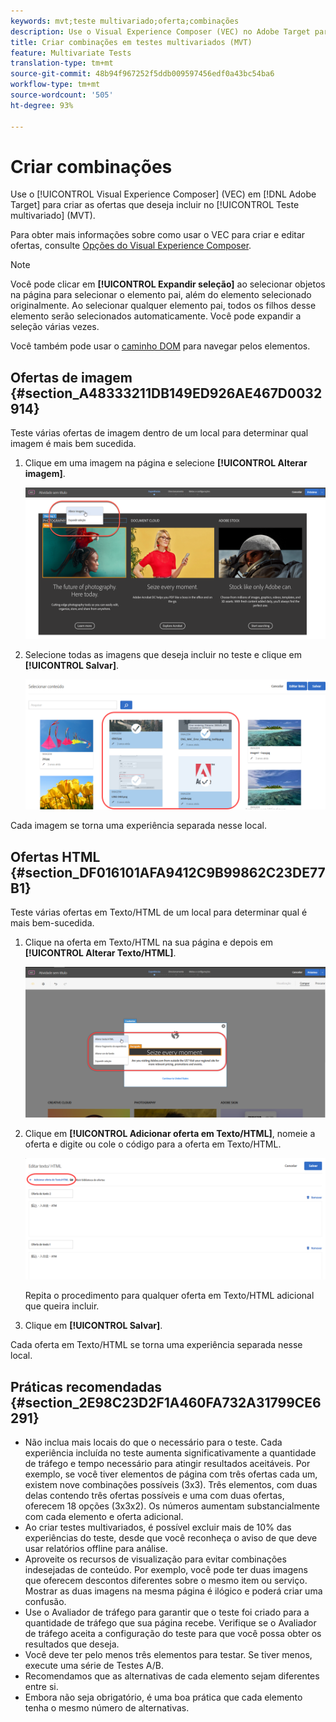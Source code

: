 ```yaml
---
keywords: mvt;teste multivariado;oferta;combinações
description: Use o Visual Experience Composer (VEC) no Adobe Target para criar as ofertas que você deseja incluir em seu Teste multivariado (MVT).
title: Criar combinações em testes multivariados (MVT)
feature: Multivariate Tests
translation-type: tm+mt
source-git-commit: 48b94f967252f5ddb009597456edf0a43bc54ba6
workflow-type: tm+mt
source-wordcount: '505'
ht-degree: 93%

---
```



# Criar combinações

Use o [!UICONTROL Visual Experience Composer] (VEC) em [!DNL Adobe Target] para criar as ofertas que deseja incluir no [!UICONTROL Teste multivariado] (MVT).

Para obter mais informações sobre como usar o VEC para criar e editar ofertas, consulte [Opções do Visual Experience Composer](/help/c-experiences/c-visual-experience-composer/viztarget-options.md).

>[!NOTE]
>
>Você pode clicar em **[!UICONTROL Expandir seleção]** ao selecionar objetos na página para selecionar o elemento pai, além do elemento selecionado originalmente. Ao selecionar qualquer elemento pai, todos os filhos desse elemento serão selecionados automaticamente. Você pode expandir a seleção várias vezes.
>
>Você também pode usar o [caminho DOM](/help/c-experiences/c-visual-experience-composer/viztarget-options.md#dom-path) para navegar pelos elementos.

## Ofertas de imagem   {#section_A48333211DB149ED926AE467D0032914}

Teste várias ofertas de imagem dentro de um local para determinar qual imagem é mais bem sucedida.

1. Clique em uma imagem na página e selecione **[!UICONTROL Alterar imagem]**.

   ![Opção Alterar imagem](/help/c-activities/c-multivariate-testing/t-create-multivariate-test/assets/changeimage.png)

1. Selecione todas as imagens que deseja incluir no teste e clique em **[!UICONTROL Salvar]**.

   ![Caixa de diálogo Selecionar conteúdo usada para adicionar imagens](/help/c-activities/c-multivariate-testing/t-create-multivariate-test/assets/addimage.png)

Cada imagem se torna uma experiência separada nesse local.

## Ofertas HTML   {#section_DF016101AFA9412C9B99862C23DE77B1}

Teste várias ofertas em Texto/HTML de um local para determinar qual é mais bem-sucedida.

1. Clique na oferta em Texto/HTML na sua página e depois em **[!UICONTROL Alterar Texto/HTML]**.

   ![Alterar texto/HTML](/help/c-activities/c-multivariate-testing/t-create-multivariate-test/assets/changehtml.png)

1. Clique em **[!UICONTROL Adicionar oferta em Texto/HTML]**, nomeie a oferta e digite ou cole o código para a oferta em Texto/HTML.

   ![Editar ofertas](/help/c-activities/c-multivariate-testing/t-create-multivariate-test/assets/editoffers.png)

   Repita o procedimento para qualquer oferta em Texto/HTML adicional que queira incluir.

1. Clique em **[!UICONTROL Salvar]**.

Cada oferta em Texto/HTML se torna uma experiência separada nesse local.

## Práticas recomendadas {#section_2E98C23D2F1A460FA732A31799CE6291}

* Não inclua mais locais do que o necessário para o teste. Cada experiência incluída no teste aumenta significativamente a quantidade de tráfego e tempo necessário para atingir resultados aceitáveis. Por exemplo, se você tiver elementos de página com três ofertas cada um, existem nove combinações possíveis (3x3). Três elementos, com duas delas contendo três ofertas possíveis e uma com duas ofertas, oferecem 18 opções (3x3x2). Os números aumentam substancialmente com cada elemento e oferta adicional.
* Ao criar testes multivariados, é possível excluir mais de 10% das experiências do teste, desde que você reconheça o aviso de que deve usar relatórios offline para análise.
* Aproveite os recursos de visualização para evitar combinações indesejadas de conteúdo. Por exemplo, você pode ter duas imagens que oferecem descontos diferentes sobre o mesmo item ou serviço. Mostrar as duas imagens na mesma página é ilógico e poderá criar uma confusão.
* Use o Avaliador de tráfego para garantir que o teste foi criado para a quantidade de tráfego que sua página recebe. Verifique se o Avaliador de tráfego aceita a configuração do teste para que você possa obter os resultados que deseja.
* Você deve ter pelo menos três elementos para testar. Se tiver menos, execute uma série de  Testes A/B.
* Recomendamos que as alternativas de cada elemento sejam diferentes entre si.
* Embora não seja obrigatório, é uma boa prática que cada elemento tenha o mesmo número de alternativas.

